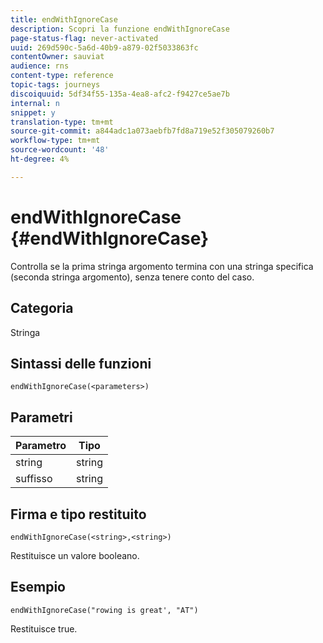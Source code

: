 ```yaml
---
title: endWithIgnoreCase
description: Scopri la funzione endWithIgnoreCase
page-status-flag: never-activated
uuid: 269d590c-5a6d-40b9-a879-02f5033863fc
contentOwner: sauviat
audience: rns
content-type: reference
topic-tags: journeys
discoiquuid: 5df34f55-135a-4ea8-afc2-f9427ce5ae7b
internal: n
snippet: y
translation-type: tm+mt
source-git-commit: a844adc1a073aebfb7fd8a719e52f305079260b7
workflow-type: tm+mt
source-wordcount: '48'
ht-degree: 4%

---
```



# endWithIgnoreCase {#endWithIgnoreCase}

Controlla se la prima stringa argomento termina con una stringa specifica (seconda stringa argomento), senza tenere conto del caso.

## Categoria

Stringa

## Sintassi delle funzioni

`endWithIgnoreCase(<parameters>)`

## Parametri

| Parametro | Tipo |
|-----------|------------------|
| string | string |
| suffisso | string |

## Firma e tipo restituito

`endWithIgnoreCase(<string>,<string>)`

Restituisce un valore booleano.

## Esempio

`endWithIgnoreCase("rowing is great', "AT")`

Restituisce true.
